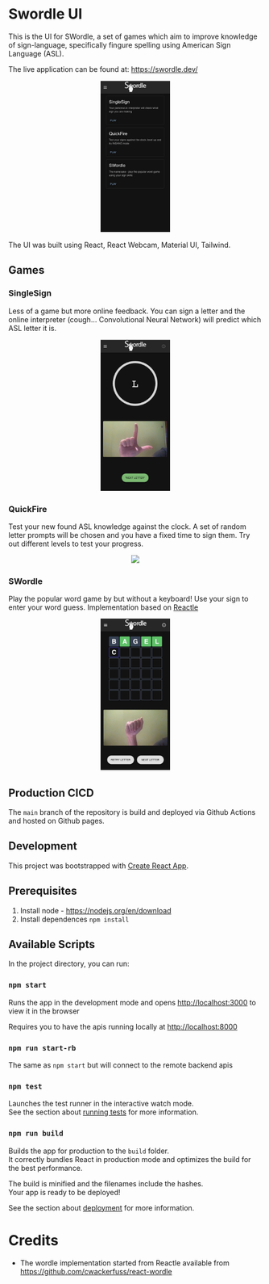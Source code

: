 # Swordle UI

This is the UI for SWordle, a set of games which aim to improve knowledge of
sign-language, specifically fingure spelling using American Sign Language (ASL).

The live application can be found at: https://swordle.dev/

<p align="center">
  <img height="300" src="docs/images/home.jpg">
</p>

The UI was built using React, React Webcam, Material UI, Tailwind.

## Games

### SingleSign

Less of a game but more online feedback. You can sign a letter and the online
interpreter (cough... Convolutional Neural Network) will predict which ASL letter
it is.

<p align="center">
  <img height="300" src="docs/images/single-sign.jpg">
</p>

### QuickFire

Test your new found ASL knowledge against the clock. A set of random letter prompts
will be chosen and you have a fixed time to sign them. Try out different levels
to test your progress.

<p align="center">
  <img src="docs/images/quickfire.gif">
</p>

### SWordle

Play the popular word game by but without a keyboard! Use your sign to enter your
word guess. Implementation based on [Reactle](https://github.com/cwackerfuss/react-wordle)

<p align="center">
  <img height="300" src="docs/images/swordle.jpg">
</p>

## Production CICD

The `main` branch of the repository is build and deployed via Github Actions and
hosted on Github pages.

## Development

This project was bootstrapped with [Create React App](https://github.com/facebook/create-react-app).

## Prerequisites

1. Install node - https://nodejs.org/en/download
2. Install dependences `npm install`

## Available Scripts

In the project directory, you can run:

### `npm start`

Runs the app in the development mode and opens [http://localhost:3000](http://localhost:3000)
to view it in the browser

Requires you to have the apis running locally at [http://localhost:8000](http://localhost:8000)

### `npm run start-rb`

The same as `npm start` but will connect to the remote backend apis

### `npm test`

Launches the test runner in the interactive watch mode.\
See the section about [running tests](https://facebook.github.io/create-react-app/docs/running-tests) for more information.

### `npm run build`

Builds the app for production to the `build` folder.\
It correctly bundles React in production mode and optimizes the build for the best performance.

The build is minified and the filenames include the hashes.\
Your app is ready to be deployed!

See the section about [deployment](https://facebook.github.io/create-react-app/docs/deployment) for more information.

# Credits

- The wordle implementation started from Reactle available from https://github.com/cwackerfuss/react-wordle
